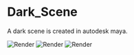 # Dark_Scene

A dark scene is created in autodesk maya.

![Render](https://github.com/namastudio2432/Dark_Scene/blob/master/images/Render1.jpg)
![Render](https://github.com/namastudio2432/Dark_Scene/blob/master/images/Render2.jpg)
![Render](https://github.com/namastudio2432/Dark_Scene/blob/master/images/Render3.jpg)
